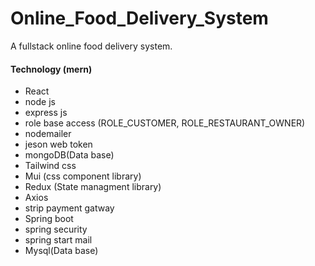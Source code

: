 # Online_Food_Delivery_System
A fullstack online food delivery system. 

#### Technology (mern)

- React
- node js
- express js
- role base access (ROLE_CUSTOMER, ROLE_RESTAURANT_OWNER)
- nodemailer
- jeson web token
- mongoDB(Data base)
- Tailwind css
- Mui (css component library)
- Redux (State managment library)
- Axios
- strip payment gatway
- Spring boot
- spring security
- spring start mail
- Mysql(Data base)

  
